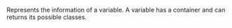 Represents the information of a variable. 
A variable has a container and can returns its possible classes.
